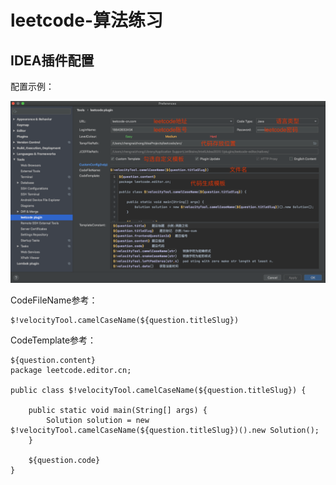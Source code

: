 # leetcode-算法练习
## IDEA插件配置
配置示例：

![avatar](插件配置.png)

CodeFileName参考：

    $!velocityTool.camelCaseName(${question.titleSlug})
    
CodeTemplate参考：

    ${question.content}
    package leetcode.editor.cn;
    
    public class $!velocityTool.camelCaseName(${question.titleSlug}) {
    
        public static void main(String[] args) {
            Solution solution = new $!velocityTool.camelCaseName(${question.titleSlug})().new Solution();
        }
        
        ${question.code}
    }
